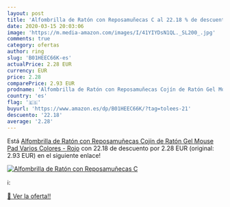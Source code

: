 ```yaml
---
layout: post
title: 'Alfombrilla de Ratón con Reposamuñecas C al 22.18 % de descuento'
date: 2020-03-15 20:03:06
image: 'https://m.media-amazon.com/images/I/41YIYDsN1QL._SL200_.jpg'
comments: true
category: ofertas
author: ring
slug: 'B01HEEC66K-es'
actualPrice: 2.28 EUR
currency: EUR
price: 2.28
comparePrice: 2.93 EUR
prodname: 'Alfombrilla de Ratón con Reposamuñecas Cojín de Ratón Gel Mouse Pad Varios Colores - Rojo'
country: 'es'
flag: '🇪🇸'
buyurl: 'https://www.amazon.es/dp/B01HEEC66K/?tag=tolees-21'
descuento: '22.18'
average: '2.28'
---
```


Está [Alfombrilla de Ratón con Reposamuñecas Cojín de Ratón Gel Mouse Pad Varios Colores - Rojo](https://www.amazon.es/dp/B01HEEC66K/?tag=tolees-21) con 22.18 de descuento por 2.28 EUR (original: 2.93 EUR) en el siguiente enlace!

[![Alfombrilla de Ratón con Reposamuñecas C](https://m.media-amazon.com/images/I/41YIYDsN1QL._SL200_.jpg)](https://www.amazon.es/dp/B01HEEC66K/?tag=tolees-21)

ℹ️:


[🛒 Ver la oferta!!](https://www.amazon.es/dp/B01HEEC66K/?tag=tolees-21)
